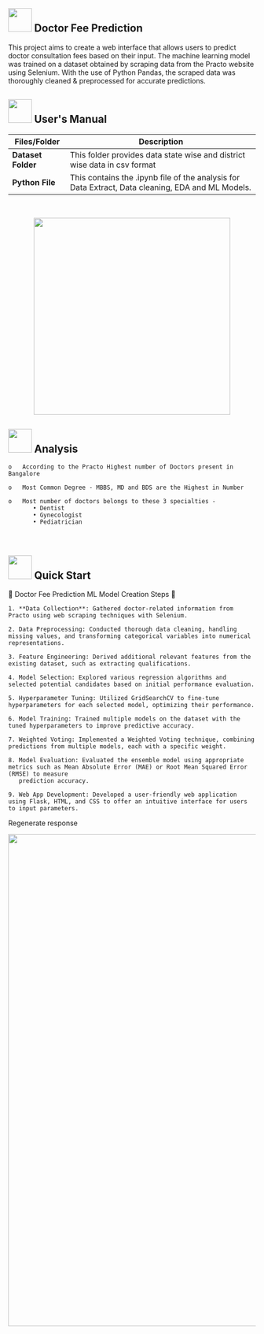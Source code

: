 ##  <img src="https://media.tenor.com/Wq-8a2yGCSkAAAAi/stethoscope-stethoscope-images.gif" width="48" height="48"> Doctor Fee Prediction
This project aims to create a web interface that allows users to predict doctor consultation fees based on their input. The machine learning model was trained on a dataset obtained by scraping data from the Practo website using Selenium. With the use of Python Pandas, the scraped data was thoroughly cleaned & preprocessed for accurate predictions.
##  <img src="https://user-images.githubusercontent.com/106439762/181935629-b3c47bd3-77fb-4431-a11c-ff8ba0942b63.gif" width="48" height="48"> **User's Manual**

| Files/Folder| Description |
| ------------- | ------------- |
| **Dataset Folder** | This folder provides data state wise and district wise data in csv format |
| **Python File** | This contains the .ipynb file of the analysis for Data Extract, Data cleaning, EDA and ML Models.  |

<br>

<p align="center"><img src="https://i.pinimg.com/originals/13/66/c9/1366c95f8c249b8422d2caaae287cb63.gif" width="400" ></p>

##  <img src="https://github.com/Sannidhi-Shetty2/COVID-19-Analysis/assets/62684303/8e952995-c32d-4703-a9dd-92d1914cc6d9"  width="48" height="48"> Analysis
   
    
    o	According to the Practo Highest number of Doctors present in Bangalore

    o	Most Common Degree - MBBS, MD and BDS are the Highest in Number

    o	Most number of doctors belongs to these 3 specialties -
           • Dentist 
           • Gynecologist
           • Pediatrician
    
       
 
 <br>

## <img src="https://github.com/Sannidhi-Shetty2/COVID-19-Analysis/assets/62684303/1f211524-e1d5-46be-a421-2662597281d7" width="48" height="48" > Quick Start

    
   🏥 Doctor Fee Prediction ML Model Creation Steps 🧠

    1. **Data Collection**: Gathered doctor-related information from Practo using web scraping techniques with Selenium.

    2. Data Preprocessing: Conducted thorough data cleaning, handling missing values, and transforming categorical variables into numerical representations.

    3. Feature Engineering: Derived additional relevant features from the existing dataset, such as extracting qualifications.

    4. Model Selection: Explored various regression algorithms and selected potential candidates based on initial performance evaluation.

    5. Hyperparameter Tuning: Utilized GridSearchCV to fine-tune hyperparameters for each selected model, optimizing their performance.

    6. Model Training: Trained multiple models on the dataset with the tuned hyperparameters to improve predictive accuracy.

    7. Weighted Voting: Implemented a Weighted Voting technique, combining predictions from multiple models, each with a specific weight.

    8. Model Evaluation: Evaluated the ensemble model using appropriate metrics such as Mean Absolute Error (MAE) or Root Mean Squared Error (RMSE) to measure 
       prediction accuracy.

    9. Web App Development: Developed a user-friendly web application using Flask, HTML, and CSS to offer an intuitive interface for users to input parameters.

Regenerate response
 <p align="center"><img src="https://github.com/AmitKotnala/Covid19AnalysisIndia/assets/118646525/cfda519c-cc24-4df2-b6db-d827dd845b7a" width="1000" ></p>

